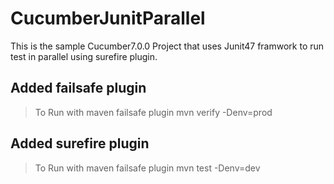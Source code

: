 # CucumberJunitParallel
This is the sample Cucumber7.0.0 Project that uses Junit47 framwork to run test in parallel using surefire plugin.

## Added failsafe plugin
> To Run with maven failsafe plugin
> mvn verify -Denv=prod

## Added surefire plugin
> To Run with maven failsafe plugin
> mvn test -Denv=dev
